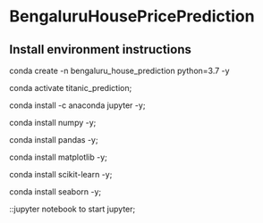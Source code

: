 # BengaluruHousePricePrediction

## Install environment instructions 

conda create -n bengaluru_house_prediction python=3.7 -y 

conda activate titanic_prediction;

conda install -c anaconda jupyter -y;

conda install numpy -y;

conda install pandas -y; 

conda install matplotlib -y;

conda install scikit-learn -y;

conda install seaborn -y;

::jupyter notebook to start jupyter;
